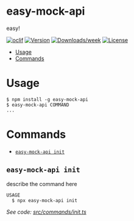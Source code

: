 easy-mock-api
=============

easy!

[![oclif](https://img.shields.io/badge/cli-oclif-brightgreen.svg)](https://oclif.io)
[![Version](https://img.shields.io/npm/v/easy-mock-api.svg)](https://npmjs.org/package/easy-mock-api)
[![Downloads/week](https://img.shields.io/npm/dw/easy-mock-api.svg)](https://npmjs.org/package/easy-mock-api)
[![License](https://img.shields.io/npm/l/easy-mock-api.svg)](https://github.com/mihirogi/easy-mock-api/blob/master/package.json)

<!-- toc -->
* [Usage](#usage)
* [Commands](#commands)
<!-- tocstop -->
# Usage
<!-- usage -->
```sh-session
$ npm install -g easy-mock-api
$ easy-mock-api COMMAND
...
```
<!-- usagestop -->
# Commands
<!-- commands -->
*  [`easy-mock-api init`](#easy-mock-api-init-file)

## `easy-mock-api init`

describe the command here

```
USAGE
  $ npx easy-mock-api init
```

_See code: [src/commands/init.ts](https://github.com/mihirogi/easy-mock-api/blob/v0.0.0/src/commands/init.ts)_
<!-- commandsstop -->
